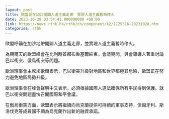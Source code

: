 ```yaml
---
layout: post
title: 歐盟促在加沙開闢人道主義走廊　實現人道主義暫時停火
date: 2023-10-28 03:54:41.000000000 +08:00
link: https://news.rthk.hk/rthk/ch/component/k2/1725316-20231028.htm
categories: rthk
---
```


歐盟呼籲在加沙地帶開闢人道主義走廊，並實現人道主義暫時停火。

為期兩天的歐盟峰會在比利時首都布魯塞爾結束。會議期間，與會領導人著重討論巴以衝突、俄烏衝突等問題。

歐洲理事會主席米歇爾表示，巴以衝突升級對地區和世界都極其危險，歐盟正在努力避免地區局勢升級。

歐洲理事會在峰會聲明中又表示，必須根據國際人道法確保所有平民得到保護。就巴以衝突問題盡快召開國際和平會議。

在俄烏衝突方面，歐盟表示將繼續向烏克蘭提供可持續的軍事支持，但匈牙利、斯洛伐克等成員國不願為烏克蘭作出新的融資承諾。
